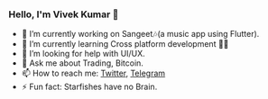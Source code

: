 ### Hello, I'm Vivek Kumar 👋

- 🔭 I’m currently working on Sangeet🎶(a music app using Flutter).
- 🌱 I’m currently learning Cross platform development 🧑‍💻
- 🤔 I’m looking for help with UI/UX.
- 💬 Ask me about Trading, Bitcoin.
- 📫 How to reach me: [Twitter](https://twitter.com/Vivek_Kumar432), [Telegram](https://t.me/Vivek0432) 
- ⚡ Fun fact: Starfishes have no Brain.

